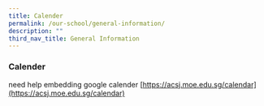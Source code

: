 ```yaml
---
title: Calender
permalink: /our-school/general-information/
description: ""
third_nav_title: General Information
---
```

### **Calender**

need help embedding google calender 
[https://acsj.moe.edu.sg/calendar](https://acsj.moe.edu.sg/calendar)
